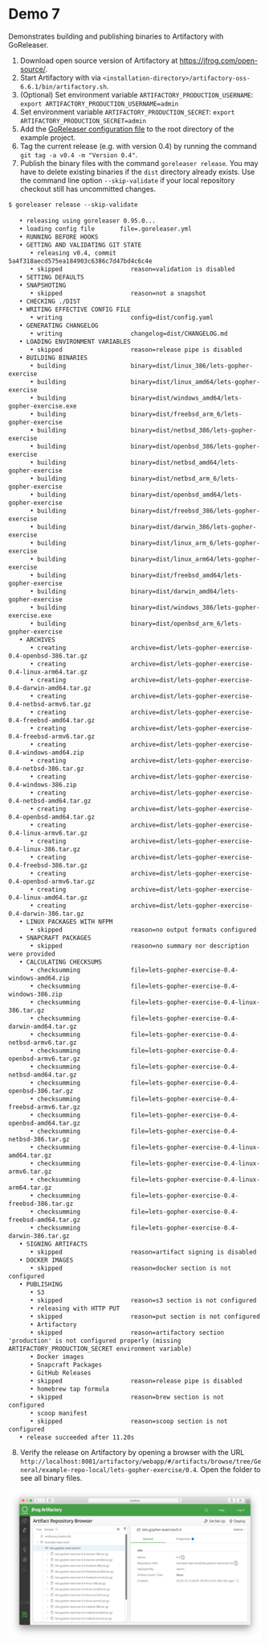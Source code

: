 # Demo 7

Demonstrates building and publishing binaries to Artifactory with GoReleaser.

1. Download open source version of Artifactory at https://jfrog.com/open-source/.
2. Start Artifactory with via `<installation-directory>/artifactory-oss-6.6.1/bin/artifactory.sh`.
3. (Optional) Set environment variable `ARTIFACTORY_PRODUCTION_USERNAME`: `export ARTIFACTORY_PRODUCTION_USERNAME=admin`
4. Set environment variable `ARTIFACTORY_PRODUCTION_SECRET`: `export ARTIFACTORY_PRODUCTION_SECRET=admin`
5. Add the [GoReleaser configuration file](../.goreleaser.yml) to the root directory of the example project.
6. Tag the current release (e.g. with version 0.4) by running the command `git tag -a v0.4 -m "Version 0.4"`.
7. Publish the binary files with the command `goreleaser release`. You may have to delete existing binaries if the `dist` directory already exists. Use the command line option `--skip-validate` if your local repository checkout still has uncommitted changes.

```
$ goreleaser release --skip-validate

   • releasing using goreleaser 0.95.0...
   • loading config file       file=.goreleaser.yml
   • RUNNING BEFORE HOOKS
   • GETTING AND VALIDATING GIT STATE
      • releasing v0.4, commit 5a4f318aecd575ea184903c6386c7d47bd4c6c4e
      • skipped                   reason=validation is disabled
   • SETTING DEFAULTS
   • SNAPSHOTING
      • skipped                   reason=not a snapshot
   • CHECKING ./DIST
   • WRITING EFFECTIVE CONFIG FILE
      • writing                   config=dist/config.yaml
   • GENERATING CHANGELOG
      • writing                   changelog=dist/CHANGELOG.md
   • LOADING ENVIRONMENT VARIABLES
      • skipped                   reason=release pipe is disabled
   • BUILDING BINARIES
      • building                  binary=dist/linux_386/lets-gopher-exercise
      • building                  binary=dist/linux_amd64/lets-gopher-exercise
      • building                  binary=dist/windows_amd64/lets-gopher-exercise.exe
      • building                  binary=dist/freebsd_arm_6/lets-gopher-exercise
      • building                  binary=dist/netbsd_386/lets-gopher-exercise
      • building                  binary=dist/openbsd_386/lets-gopher-exercise
      • building                  binary=dist/netbsd_amd64/lets-gopher-exercise
      • building                  binary=dist/netbsd_arm_6/lets-gopher-exercise
      • building                  binary=dist/openbsd_amd64/lets-gopher-exercise
      • building                  binary=dist/freebsd_386/lets-gopher-exercise
      • building                  binary=dist/darwin_386/lets-gopher-exercise
      • building                  binary=dist/linux_arm_6/lets-gopher-exercise
      • building                  binary=dist/linux_arm64/lets-gopher-exercise
      • building                  binary=dist/freebsd_amd64/lets-gopher-exercise
      • building                  binary=dist/darwin_amd64/lets-gopher-exercise
      • building                  binary=dist/windows_386/lets-gopher-exercise.exe
      • building                  binary=dist/openbsd_arm_6/lets-gopher-exercise
   • ARCHIVES
      • creating                  archive=dist/lets-gopher-exercise-0.4-openbsd-386.tar.gz
      • creating                  archive=dist/lets-gopher-exercise-0.4-linux-arm64.tar.gz
      • creating                  archive=dist/lets-gopher-exercise-0.4-darwin-amd64.tar.gz
      • creating                  archive=dist/lets-gopher-exercise-0.4-netbsd-armv6.tar.gz
      • creating                  archive=dist/lets-gopher-exercise-0.4-freebsd-amd64.tar.gz
      • creating                  archive=dist/lets-gopher-exercise-0.4-freebsd-armv6.tar.gz
      • creating                  archive=dist/lets-gopher-exercise-0.4-windows-amd64.zip
      • creating                  archive=dist/lets-gopher-exercise-0.4-netbsd-386.tar.gz
      • creating                  archive=dist/lets-gopher-exercise-0.4-windows-386.zip
      • creating                  archive=dist/lets-gopher-exercise-0.4-netbsd-amd64.tar.gz
      • creating                  archive=dist/lets-gopher-exercise-0.4-openbsd-amd64.tar.gz
      • creating                  archive=dist/lets-gopher-exercise-0.4-linux-armv6.tar.gz
      • creating                  archive=dist/lets-gopher-exercise-0.4-linux-386.tar.gz
      • creating                  archive=dist/lets-gopher-exercise-0.4-freebsd-386.tar.gz
      • creating                  archive=dist/lets-gopher-exercise-0.4-openbsd-armv6.tar.gz
      • creating                  archive=dist/lets-gopher-exercise-0.4-linux-amd64.tar.gz
      • creating                  archive=dist/lets-gopher-exercise-0.4-darwin-386.tar.gz
   • LINUX PACKAGES WITH NFPM
      • skipped                   reason=no output formats configured
   • SNAPCRAFT PACKAGES
      • skipped                   reason=no summary nor description were provided
   • CALCULATING CHECKSUMS
      • checksumming              file=lets-gopher-exercise-0.4-windows-amd64.zip
      • checksumming              file=lets-gopher-exercise-0.4-windows-386.zip
      • checksumming              file=lets-gopher-exercise-0.4-linux-386.tar.gz
      • checksumming              file=lets-gopher-exercise-0.4-darwin-amd64.tar.gz
      • checksumming              file=lets-gopher-exercise-0.4-netbsd-armv6.tar.gz
      • checksumming              file=lets-gopher-exercise-0.4-openbsd-armv6.tar.gz
      • checksumming              file=lets-gopher-exercise-0.4-netbsd-amd64.tar.gz
      • checksumming              file=lets-gopher-exercise-0.4-openbsd-386.tar.gz
      • checksumming              file=lets-gopher-exercise-0.4-freebsd-armv6.tar.gz
      • checksumming              file=lets-gopher-exercise-0.4-openbsd-amd64.tar.gz
      • checksumming              file=lets-gopher-exercise-0.4-netbsd-386.tar.gz
      • checksumming              file=lets-gopher-exercise-0.4-linux-amd64.tar.gz
      • checksumming              file=lets-gopher-exercise-0.4-linux-armv6.tar.gz
      • checksumming              file=lets-gopher-exercise-0.4-linux-arm64.tar.gz
      • checksumming              file=lets-gopher-exercise-0.4-freebsd-386.tar.gz
      • checksumming              file=lets-gopher-exercise-0.4-freebsd-amd64.tar.gz
      • checksumming              file=lets-gopher-exercise-0.4-darwin-386.tar.gz
   • SIGNING ARTIFACTS
      • skipped                   reason=artifact signing is disabled
   • DOCKER IMAGES
      • skipped                   reason=docker section is not configured
   • PUBLISHING
      • S3
      • skipped                   reason=s3 section is not configured
      • releasing with HTTP PUT
      • skipped                   reason=put section is not configured
      • Artifactory
      • skipped                   reason=artifactory section 'production' is not configured properly (missing ARTIFACTORY_PRODUCTION_SECRET environment variable)
      • Docker images
      • Snapcraft Packages
      • GitHub Releases
      • skipped                   reason=release pipe is disabled
      • homebrew tap formula
      • skipped                   reason=brew section is not configured
      • scoop manifest
      • skipped                   reason=scoop section is not configured
   • release succeeded after 11.20s
```

8. Verify the release on Artifactory by opening a browser with the URL `http://localhost:8081/artifactory/webapp/#/artifacts/browse/tree/General/example-repo-local/lets-gopher-exercise/0.4`. Open the folder to see all binary files.

![Artifactory repository browser](./images/artifactory-repo-browser.png)